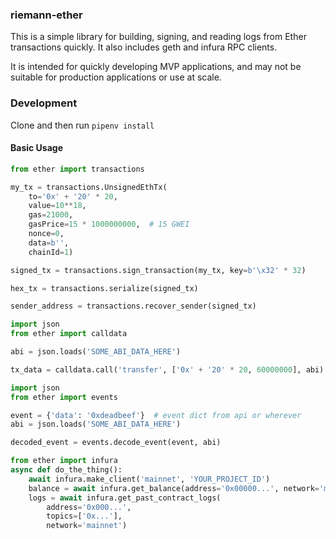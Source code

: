 ### riemann-ether

This is a simple library for building, signing, and reading logs from Ether
transactions quickly. It also includes geth and infura RPC clients.

It is intended for quickly developing MVP applications, and may not be suitable
for production applications or use at scale.

### Development

Clone and then run `pipenv install`

#### Basic Usage

```python
from ether import transactions

my_tx = transactions.UnsignedEthTx(
    to='0x' + '20' * 20,
    value=10**18,
    gas=21000,
    gasPrice=15 * 1000000000,  # 15 GWEI
    nonce=0,
    data=b'',
    chainId=1)

signed_tx = transactions.sign_transaction(my_tx, key=b'\x32' * 32)

hex_tx = transactions.serialize(signed_tx)

sender_address = transactions.recover_sender(signed_tx)
```

```python
import json
from ether import calldata

abi = json.loads('SOME_ABI_DATA_HERE')

tx_data = calldata.call('transfer', ['0x' + '20' * 20, 60000000], abi)
```

```python
import json
from ether import events

event = {'data': '0xdeadbeef'}  # event dict from api or wherever
abi = json.loads('SOME_ABI_DATA_HERE')

decoded_event = events.decode_event(event, abi)
```

```python
from ether import infura
async def do_the_thing():
    await infura.make_client('mainnet', 'YOUR_PROJECT_ID')
    balance = await infura.get_balance(address='0x00000...', network='mainnet')
    logs = await infura.get_past_contract_logs(
        address='0x000...',
        topics=['0x...'],
        network='mainnet')
```
